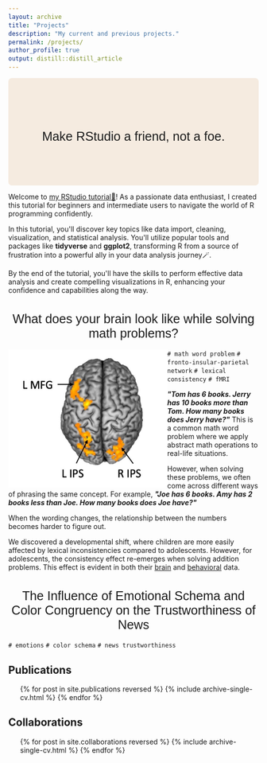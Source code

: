 ```yaml
---
layout: archive
title: "Projects"
description: "My current and previous projects."
permalink: /projects/
author_profile: true
output: distill::distill_article
---
```


<style>
div.beige { 
    background-color: #f5ebe0; 
    border-radius: 7px;       /* 圓角 */
    padding: 8px;            /* 內邊距離 */
    display: flex;            /* 使用 flexbox */
    justify-content: center;  /* 水平置中 */
    align-items: center;      /* 垂直置中 */
    height: 200px;            /* 設定高度以便垂直居中 */
}

h1 {
    font-size: 1.8em; 
    font-weight: normal;      /* 修改為 normal 以減少字體粗度 */
    text-align: center;
    font-family: 'Consolas', sans-serif; /* 可以替換成其他字體 */
}
</style>

<div class="beige">
    <h1>Make RStudio a friend, not a foe.</h1>
</div>




Welcome to [my RStudio tutorial🎉](https://cocoyamo.github.io/R_tutorials/)! As a passionate data enthusiast, I created this tutorial for beginners and intermediate users to navigate the world of R programming confidently.

In this tutorial, you'll discover key topics like data import, cleaning, visualization, and statistical analysis. You'll utilize popular tools and packages like **tidyverse** and **ggplot2**, transforming R from a source of frustration into a powerful ally in your data analysis journey🪄.

By the end of the tutorial, you'll have the skills to perform effective data analysis and create compelling visualizations in R, enhancing your confidence and capabilities along the way.

# What does your brain look like while solving math problems?

<img align="left" width="320" src='/images/wholebrain_interaction.jpg'>

`# math word problem` `# fronto-insular-parietal network` `# lexical consistency` `# fMRI` 


***"Tom has 6 books. Jerry has 10 books more than Tom. How many books does Jerry have?"*** This is a common math word problem where we apply abstract math operations to real-life situations.

However, when solving these problems, we often come across different ways of phrasing the same concept. For example, ***"Joe has 6 books. Amy has 2 books **less** than Joe. How many books does Joe have?"***

When the wording changes, the relationship between the numbers becomes harder to figure out.

We discovered a developmental shift, where children are more easily affected by lexical inconsistencies compared to adolescents. However, for adolescents, the consistency effect re-emerges when solving addition problems. This effect is evident in both their [brain](https://cocoyamo.github.io/publications/2024-04-15-age-related_differences_in_brain_responses_in_mathematical_problem-solving_among_children_and_adolescents)  and [behavioral](https://cocoyamo.github.io/publications/2022-10-15-development-of-operation-specific-lexical-consistency-effect-in-arithmetic-word-problem-solving) data.


# The Influence of Emotional Schema and Color Congruency on the Trustworthiness of News

`# emotions` `# color schema` `# news trustworthiness`



Publications
-----
  <ul>{% for post in site.publications reversed %}
    {% include archive-single-cv.html %}
  {% endfor %}</ul>

Collaborations
-----
  <ul>{% for post in site.collaborations reversed %}
    {% include archive-single-cv.html %}
  {% endfor %}</ul>
